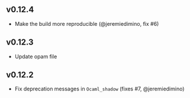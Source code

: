 v0.12.4
-------

- Make the build more reproducible (@jeremiedimino, fix #6)

v0.12.3
-------

- Update opam file

v0.12.2
-------

- Fix deprecation messages in `Ocaml_shadow` (fixes #7,
  @jeremiedimino)
